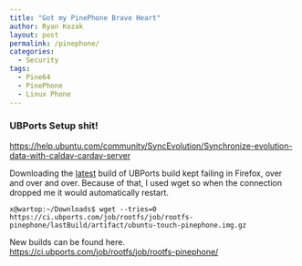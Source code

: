 ```yaml
---
title: "Got my PinePhone Brave Heart" 
author: Ryan Kozak
layout: post
permalink: /pinephone/
categories:
  - Security
tags:
  - Pine64
  - PinePhone
  - Linux Phone
---
```




### UBPorts Setup shit!
https://help.ubuntu.com/community/SyncEvolution/Synchronize-evolution-data-with-caldav-cardav-server



Downloading the [latest](https://ci.ubports.com/job/rootfs/job/rootfs-pinephone/) build of UBPorts build kept failing in Firefox, over and over and over. Because of that, I used wget so when the connection dropped me it would automatically restart.

```console
x@wartop:~/Downloads$ wget --tries=0 https://ci.ubports.com/job/rootfs/job/rootfs-pinephone/lastBuild/artifact/ubuntu-touch-pinephone.img.gz
````


New builds can be found here.  
https://ci.ubports.com/job/rootfs/job/rootfs-pinephone/ 